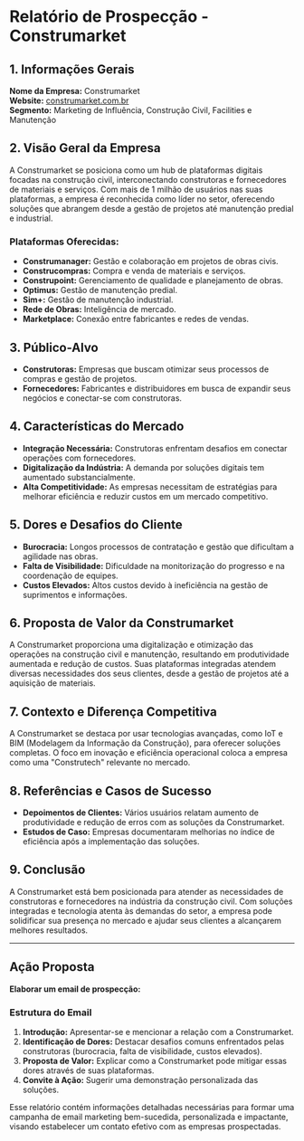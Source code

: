 # Relatório de Prospecção - Construmarket

## 1. Informações Gerais
**Nome da Empresa:** Construmarket  
**Website:** [construmarket.com.br](http://www.construmarket.com.br)  
**Segmento:** Marketing de Influência, Construção Civil, Facilities e Manutenção  

## 2. Visão Geral da Empresa
A Construmarket se posiciona como um hub de plataformas digitais focadas na construção civil, interconectando construtoras e fornecedores de materiais e serviços. Com mais de 1 milhão de usuários nas suas plataformas, a empresa é reconhecida como líder no setor, oferecendo soluções que abrangem desde a gestão de projetos até manutenção predial e industrial. 

### Plataformas Oferecidas:
- **Construmanager:** Gestão e colaboração em projetos de obras civis.
- **Construcompras:** Compra e venda de materiais e serviços.
- **Construpoint:** Gerenciamento de qualidade e planejamento de obras.
- **Optimus:** Gestão de manutenção predial.
- **Sim+:** Gestão de manutenção industrial.
- **Rede de Obras:** Inteligência de mercado.
- **Marketplace:** Conexão entre fabricantes e redes de vendas.

## 3. Público-Alvo
- **Construtoras:** Empresas que buscam otimizar seus processos de compras e gestão de projetos.
- **Fornecedores:** Fabricantes e distribuidores em busca de expandir seus negócios e conectar-se com construtoras.

## 4. Características do Mercado
- **Integração Necessária:** Construtoras enfrentam desafios em conectar operações com fornecedores.
- **Digitalização da Indústria:** A demanda por soluções digitais tem aumentado substancialmente.
- **Alta Competitividade:** As empresas necessitam de estratégias para melhorar eficiência e reduzir custos em um mercado competitivo.

## 5. Dores e Desafios do Cliente
- **Burocracia:** Longos processos de contratação e gestão que dificultam a agilidade nas obras.
- **Falta de Visibilidade:** Dificuldade na monitorização do progresso e na coordenação de equipes.
- **Custos Elevados:** Altos custos devido à ineficiência na gestão de suprimentos e informações.

## 6. Proposta de Valor da Construmarket
A Construmarket proporciona uma digitalização e otimização das operações na construção civil e manutenção, resultando em produtividade aumentada e redução de custos. Suas plataformas integradas atendem diversas necessidades dos seus clientes, desde a gestão de projetos até a aquisição de materiais.

## 7. Contexto e Diferença Competitiva
A Construmarket se destaca por usar tecnologias avançadas, como IoT e BIM (Modelagem da Informação da Construção), para oferecer soluções completas. O foco em inovação e eficiência operacional coloca a empresa como uma "Construtech" relevante no mercado.

## 8. Referências e Casos de Sucesso
- **Depoimentos de Clientes:** Vários usuários relatam aumento de produtividade e redução de erros com as soluções da Construmarket.
- **Estudos de Caso:** Empresas documentaram melhorias no índice de eficiência após a implementação das soluções.

## 9. Conclusão
A Construmarket está bem posicionada para atender as necessidades de construtoras e fornecedores na indústria da construção civil. Com soluções integradas e tecnologia atenta às demandas do setor, a empresa pode solidificar sua presença no mercado e ajudar seus clientes a alcançarem melhores resultados.

---

## Ação Proposta
**Elaborar um email de prospecção:**

### Estrutura do Email
1. **Introdução:** Apresentar-se e mencionar a relação com a Construmarket.
2. **Identificação de Dores:** Destacar desafios comuns enfrentados pelas construtoras (burocracia, falta de visibilidade, custos elevados).
3. **Proposta de Valor:** Explicar como a Construmarket pode mitigar essas dores através de suas plataformas.
4. **Convite à Ação:** Sugerir uma demonstração personalizada das soluções.

Esse relatório contém informações detalhadas necessárias para formar uma campanha de email marketing bem-sucedida, personalizada e impactante, visando estabelecer um contato efetivo com as empresas prospectadas.